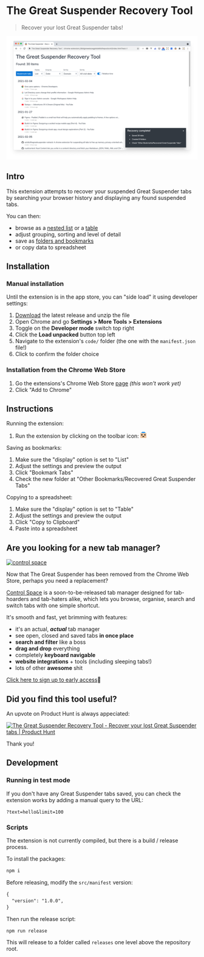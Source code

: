 # The Great Suspender Recovery Tool

> Recover your lost Great Suspender tabs!

![screenshot](artwork/screenshot-list.png)

## Intro

This extension attempts to recover your suspended Great Suspender tabs by searching your browser history and displaying any found suspended tabs.

You can then:

- browse as a [nested list](artwork/screenshot-list.png) or a [table](artwork/screenshot-table.png)
- adjust grouping, sorting and level of detail
- save as [folders and bookmarks](artwork/screenshot-bookmarks.png)
- or copy data to spreadsheet


## Installation

### Manual installation

Until the extension is in the app store, you can "side load" it using developer settings:

1. [Download](https://github.com/davestewart/great-suspender-recovery-tool/releases/latest) the latest release and unzip the file
2. Open Chrome and go **Settings > More Tools > Extensions**
3. Toggle on the **Developer mode** switch top right
4. Click the **Load unpacked** button top left
5. Navigate to the extension's `code/` folder (the one with the `manifest.json` file!)
6. Click to confirm the folder choice


### Installation from the Chrome Web Store

1. Go the extensions's Chrome Web Store [page](https://chrome.google.com/webstore/detail/great-suspender-recovery/ainlmpkfinfbbgdpimmldfdgpenmclmk) *(this won't work yet)*
2. Click "Add to Chrome"


## Instructions

Running the extension:

1. Run the extension by clicking on the toolbar icon: ![icon](code/assets/icons/icon-16.png)

Saving as bookmarks:

1. Make sure the "display" option is set to "List"
2. Adjust the settings and preview the output
3. Click "Bookmark Tabs"
4. Check the new folder at "Other Bookmarks/Recovered Great Suspender Tabs"

Copying to a spreadsheet:

1. Make sure the "display" option is set to "Table"
2. Adjust the settings and preview the output
3. Click "Copy to Clipboard"
4. Paste into a spreadsheet


## Are you looking for a new tab manager?

[![control space](http://controlspace.app/images/mail/header.png)](http://controlspace.app)

Now that The Great Suspender has been removed from the Chrome Web Store,
perhaps you need a replacement?

[Control Space](http://controlspace.app) is a soon-to-be-released tab manager designed for tab-hoarders and tab-haters alike, which lets you browse, organise, search and switch tabs with one simple shortcut.

It's smooth and fast, yet brimming with features:

- it's an actual, ***actual*** tab manager
- see open, closed and saved tabs **in once place**
- **search and filter** like a boss
- **drag and drop** everything
- completely **keyboard navigable**
- **website integrations** + tools (including sleeping tabs!)
- lots of other **awesome** shit

[Click here to sign up to early access](http://controlspace.app)🤘


## Did you find this tool useful?

An upvote on Product Hunt is always appeciated:

<a href="https://www.producthunt.com/posts/the-great-suspender-recovery-tool?utm_source=badge-featured&utm_medium=badge&utm_souce=badge-the-great-suspender-recovery-tool" target="_blank"><img src="https://api.producthunt.com/widgets/embed-image/v1/featured.svg?post_id=283498" alt="The Great Suspender Recovery Tool - Recover your lost Great Suspender tabs | Product Hunt" style="width: 250px; height: 54px;" width="250" height="54" /></a>

Thank you!


## Development

### Running in test mode

If you don't have any Great Suspender tabs saved, you can check the extension works by adding a manual query to the URL:

```
?text=hello&limit=100
```

### Scripts

The extension is not currently compiled, but there is a build / release process.

To install the packages:

```bash
npm i
```

Before releasing, modify the `src/manifest` version:

```txt
{
  "version": "1.0.0",
}
```


Then run the release script:

```bash
npm run release
```

This will release to a folder called `releases` one level above the repository root.
